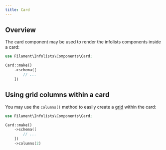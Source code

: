 ```yaml
---
title: Card
---
```


## Overview

The card component may be used to render the infolists components inside a card:

```php
use Filament\Infolists\Components\Card;

Card::make()
    ->schema([
        // ...
    ])
```

## Using grid columns within a card

You may use the `columns()` method to easily create a [grid](grid) within the card:

```php
use Filament\Infolists\Components\Card;

Card::make()
    ->schema([
        // ...
    ])
    ->columns(2)
```
